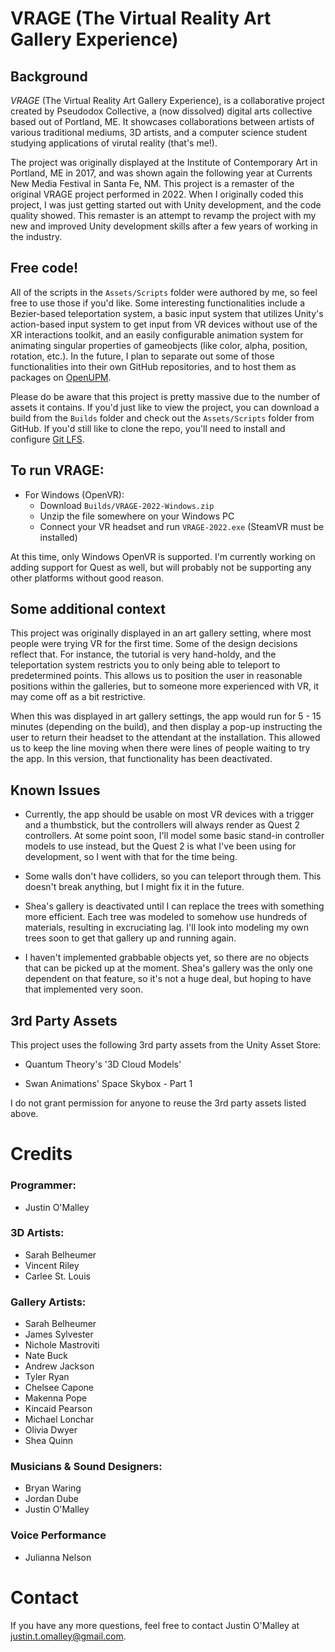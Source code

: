 # VRAGE (The Virtual Reality Art Gallery Experience)

## Background

_VRAGE_ (The Virtual Reality Art Gallery Experience), is a collaborative project created by Pseudodox Collective, a (now dissolved) digital arts collective based out of Portland, ME. It showcases collaborations between artists of various traditional mediums, 3D artists, and a computer science student studying applications of virutal reality (that's me!). 

The project was originally displayed at the Institute of Contemporary Art in Portland, ME in 2017, and was shown again the following year at Currents New Media Festival in Santa Fe, NM. This project is a remaster of the original VRAGE project performed in 2022. When I originally coded this project, I was just getting started out with Unity development, and the code quality showed. This remaster is an attempt to revamp the project with my new and improved Unity development skills after a few years of working in the industry.

## Free code!

All of the scripts in the `Assets/Scripts` folder were authored by me, so feel free to use those if you'd like. Some interesting functionalities include a Bezier-based teleportation system, a basic input system that utilizes Unity's action-based input system to get input from VR devices without use of the XR interactions toolkit, and an easily configurable animation system for animating singular properties of gameobjects (like color, alpha, position, rotation, etc.). In the future, I plan to separate out some of those functionalities into their own GitHub repositories, and to host them as packages on [OpenUPM](http://www.openupm.com/).

Please do be aware that this project is pretty massive due to the number of assets it contains. If you'd just like to view the project, you can download a build from the `Builds` folder and check out the `Assets/Scripts` folder from GitHub. If you'd still like to clone the repo, you'll need to install and configure [Git LFS](https://git-lfs.github.com/).

## To run VRAGE:

- For Windows (OpenVR):
  - Download `Builds/VRAGE-2022-Windows.zip`
  - Unzip the file somewhere on your Windows PC
  - Connect your VR headset and run `VRAGE-2022.exe` (SteamVR must be installed)

At this time, only Windows OpenVR is supported. I'm currently working on adding support for Quest as well, but will probably not be supporting any other platforms without good reason.

## Some additional context

This project was originally displayed in an art gallery setting, where most people were trying VR for the first time. Some of the design decisions reflect that. For instance, the tutorial is very hand-holdy, and the teleportation system restricts you to only being able to teleport to predetermined points. This allows us to position the user in reasonable positions within the galleries, but to someone more experienced with VR, it may come off as a bit restrictive.

When this was displayed in art gallery settings, the app would run for 5 - 15 minutes (depending on the build), and then display a pop-up instructing the user to return their headset to the attendant at the installation. This allowed us to keep the line moving when there were lines of people waiting to try the app. In this version, that functionality has been deactivated.

## Known Issues

- Currently, the app should be usable on most VR devices with a trigger and a thumbstick, but the controllers will always render as Quest 2 controllers. At some point soon, I'll model some basic stand-in controller models to use instead, but the Quest 2 is what I've been using for development, so I went with that for the time being.

- Some walls don't have colliders, so you can teleport through them. This doesn't break anything, but I might fix it in the future.

- Shea's gallery is deactivated until I can replace the trees with something more efficient. Each tree was modeled to somehow use hundreds of materials, resulting in excruciating lag. I'll look into modeling my own trees soon to get that gallery up and running again.

- I haven't implemented grabbable objects yet, so there are no objects that can be picked up at the moment. Shea's gallery was the only one dependent on that feature, so it's not a huge deal, but hoping to have that implemented very soon.

## 3rd Party Assets

This project uses the following 3rd party assets from the Unity Asset Store:

- Quantum Theory's '3D Cloud Models'

- Swan Animations' Space Skybox - Part 1

I do not grant permission for anyone to reuse the 3rd party assets listed above. 

# Credits

### Programmer:
 - Justin O'Malley

### 3D Artists:
 - Sarah Belheumer
 - Vincent Riley
 - Carlee St. Louis

### Gallery Artists:
 - Sarah Belheumer
 - James Sylvester
 - Nichole Mastroviti
 - Nate Buck
 - Andrew Jackson
 - Tyler Ryan
 - Chelsee Capone
 - Makenna Pope
 - Kincaid Pearson
 - Michael Lonchar
 - Olivia Dwyer
 - Shea Quinn

### Musicians & Sound Designers:
 - Bryan Waring
 - Jordan Dube
 - Justin O'Malley

 ### Voice Performance

- Julianna Nelson

# Contact

If you have any more questions, feel free to contact Justin O'Malley at justin.t.omalley@gmail.com.